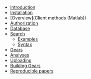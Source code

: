 * [Introduction](Home)
* [Installation](Installation (scitran and JSONio))
* [Overview](Client methods (Matlab))
* [Authorization](Authorization)
* [Database](Database-principles)
* [Search](Search)
    * [Examples](Search-examples)
    * [Syntax](Search-syntax)
* [Gears](Gears)
* [Analyses](Analysis-objects)
* [Uploading](Uploading)
* [Building Gears](https://github.com/scitran/client/wiki/Building-Gears)
* [Reproducible papers](Reproducible-Research)

